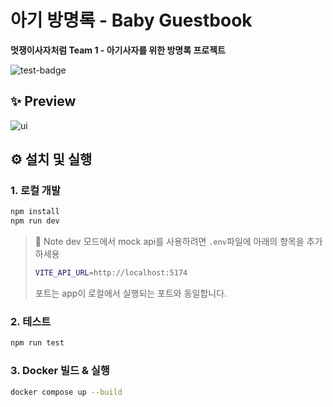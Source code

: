 # 아기 방명록 - Baby Guestbook

**멋쟁이사자처럼 Team 1 - 아기사자를 위한 방명록 프로젝트**

![test-badge](https://github.com/LIKELION-SEOULTECH/BabyGuestbook-Front/actions/workflows/test.yml/badge.svg)

## ✨ Preview

![ui](https://github.com/user-attachments/assets/318dc49d-df8e-49f3-8cb8-b8b4a6fb26d2)


## ⚙️ 설치 및 실행

### 1. 로컬 개발

```bash
npm install
npm run dev
```
> 📌 Note
> dev 모드에서 mock api를 사용하려면 `.env`파일에 아래의 항목을 추가하세용
>
> ```bash
> VITE_API_URL=http://localhost:5174
> ```
> 포트는 app이 로컬에서 실행되는 포트와 동일합니다.


### 2. 테스트
```bash
npm run test
```

### 3. Docker 빌드 & 실행
```bash
docker compose up --build
```

